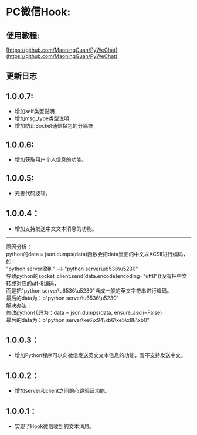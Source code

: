 # PC微信Hook:
## 使用教程:
[https://github.com/MaoningGuan/PyWeChat](https://github.com/MaoningGuan/PyWeChat)
## 更新日志
## 1.0.0.7:
* 增加self类型说明
* 增加msg_type类型说明
* 增加防止Socket通信黏包的分隔符
## 1.0.0.6:
* 增加获取用户个人信息的功能。
## 1.0.0.5:
* 完善代码逻辑。
## 1.0.0.4：
* 增加支持发送中文文本消息的功能。
***
原因分析：
<br/>
python的data = json.dumps(data)函数会把data里面的中文以ACSII进行编码，如：
<br/>
"python server收到" --> "python server\u6536\u5230"
<br/>
导致python的socket_client.send(data.encode(encoding="utf8"))没有把中文转成对应的utf-8编码，
<br/>
而是把"python server\u6536\u5230"当成一般的英文字符串进行编码。
<br/>
最后的data为：b"python server\u6536\u5230"
<br/>
解决办法：
<br/>
修改python代码为：data = json.dumps(data, ensure_ascii=False)
<br/>
最后的data为：b"python server\xe6\x94\xb6\xe5\x88\xb0"
## 1.0.0.3：
* 增加Python程序可以向微信发送英文文本信息的功能，暂不支持发送中文。
## 1.0.0.2：
* 增加server和client之间的心跳验证功能。
## 1.0.0.1：
* 实现了Hook微信收到的文本消息。